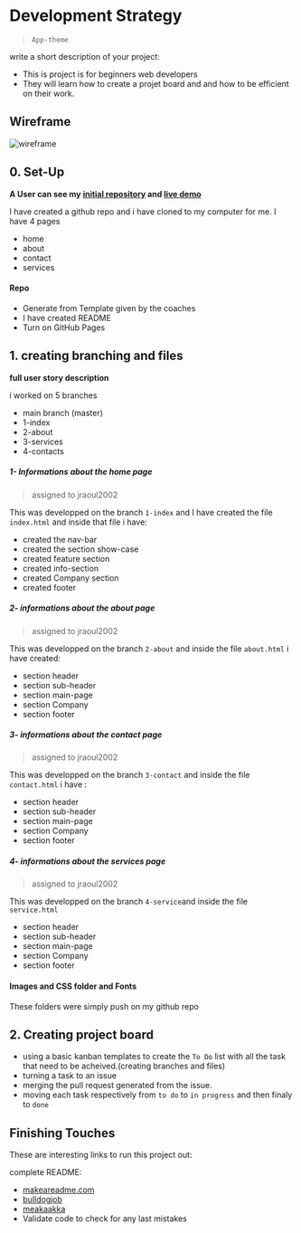 # Development Strategy

> `App-theme`

write a short description of your project:
- This is project is for beginners web developers
- They will learn how to create a projet board and and how to be efficient on their work.

## Wireframe

<!-- include a wireframe for your project in this repository, and display it here -->
<!-- wireframe.cc is a good site for getting started with wireframes -->
![wireframe]()

## 0. Set-Up

__A User can see my [initial repository](https://github.com/jraoul2002/app-theme) and [live demo]()__

I have created a github repo and i have cloned to my computer for me.
I have 4 pages
- home
- about
- contact
- services

#### Repo

- Generate from Template given by the coaches
- I have created  README
- Turn on GitHub Pages

## 1. __creating branching and files__

__full user story description__



i worked on 5 branches

* main branch (master)
* 1-index
* 2-about
* 3-services
* 4-contacts

##### 1- Informations about the home page



> assigned to jraoul2002

This was developped on the branch `1-index` and I have created the file `index.html` and inside that file i have:
* created the nav-bar
* created the section show-case
* created feature section
* created info-section
* created Company section
* created footer



##### 2- informations about the about page

> assigned to jraoul2002

This was developped on the branch `2-about` and inside the file `about.html` i have created:
* section header
* section sub-header
* section main-page
* section Company
* section footer


##### 3- informations about the contact page

> assigned to jraoul2002 

This was developped on the branch `3-contact` and inside the file `contact.html` i have :
* section header
* section sub-header
* section main-page
* section Company
* section footer


##### 4- informations about the services page

> assigned to jraoul2002

This was developped on the branch `4-service`and inside the file `service.html`
* section header
* section sub-header
* section main-page
* section Company
* section footer

#### Images and CSS folder and Fonts

These  folders were simply push on my github repo 


## 2. Creating project board 

* using a basic kanban templates to create the `To Do` list with all the task that need to be acheived.(creating branches and files)
* turning a task to an issue
* merging the pull request generated from the issue.
* moving each task respectively from `to do` to `in progress` and then finaly to `done`


## Finishing Touches
These are interesting links to run this project out:

 complete README:
  - [makeareadme.com](https://www.makeareadme.com/)
  - [bulldogjob](https://bulldogjob.com/news/449-how-to-write-a-good-readme-for-your-github-project)
  - [meakaakka](https://medium.com/@meakaakka/a-beginners-guide-to-writing-a-kickass-readme-7ac01da88ab3)
- Validate code to check for any last mistakes
